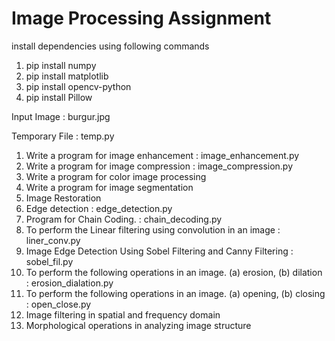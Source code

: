 <h1>Image Processing Assignment</h1>
install dependencies using following commands
<ol>
 <li>pip install numpy</li>
 <li>pip install matplotlib</li>
 <li>pip install opencv-python</li>
 <li>pip install Pillow</li>
</ol>
Input Image : burgur.jpg

Temporary File : temp.py

<ol>
<li>
Write a program for image enhancement : image_enhancement.py
</li>

 
<li>Write a program for image compression : image_compression.py</li>
<li>Write a program for color image processing</li></li>
<li> Write a program for image segmentation</li>
<li> Image Restoration</li>
<li> Edge detection : edge_detection.py</li>
<li> Program for Chain Coding. : chain_decoding.py</li>
<li> To perform the Linear filtering using convolution in an image : liner_conv.py</li>
<li> Image Edge Detection Using Sobel Filtering and Canny Filtering : sobel_fil.py</li>
<li> To perform the following operations in an image. (a) erosion, (b) dilation : erosion_dialation.py</li>
<li>To perform the following operations in an image. (a) opening, (b) closing : open_close.py
</li>
<li>Image filtering in spatial and frequency domain</li>
<li>Morphological operations in analyzing image structure</li>
</ol>
